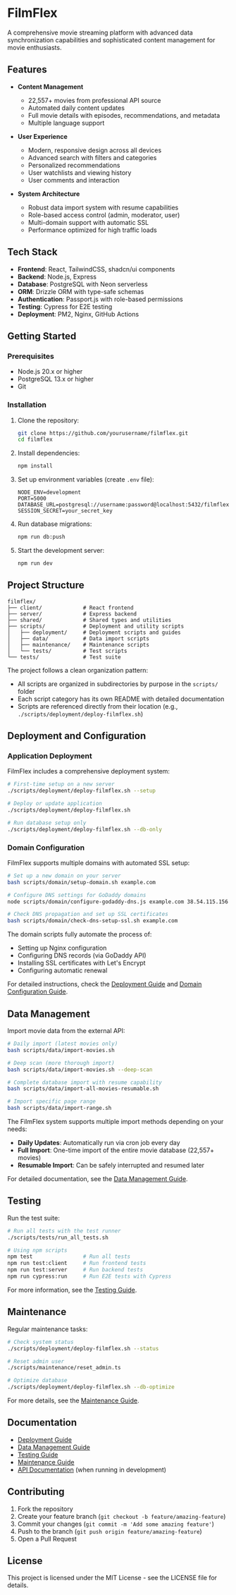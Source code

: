 # FilmFlex

A comprehensive movie streaming platform with advanced data synchronization capabilities and sophisticated content management for movie enthusiasts.

## Features

- **Content Management**
  - 22,557+ movies from professional API source
  - Automated daily content updates
  - Full movie details with episodes, recommendations, and metadata
  - Multiple language support
  
- **User Experience**
  - Modern, responsive design across all devices
  - Advanced search with filters and categories
  - Personalized recommendations
  - User watchlists and viewing history
  - User comments and interaction

- **System Architecture**
  - Robust data import system with resume capabilities
  - Role-based access control (admin, moderator, user)
  - Multi-domain support with automatic SSL
  - Performance optimized for high traffic loads

## Tech Stack

- **Frontend**: React, TailwindCSS, shadcn/ui components
- **Backend**: Node.js, Express
- **Database**: PostgreSQL with Neon serverless
- **ORM**: Drizzle ORM with type-safe schemas
- **Authentication**: Passport.js with role-based permissions
- **Testing**: Cypress for E2E testing
- **Deployment**: PM2, Nginx, GitHub Actions

## Getting Started

### Prerequisites

- Node.js 20.x or higher
- PostgreSQL 13.x or higher
- Git

### Installation

1. Clone the repository:
   ```bash
   git clone https://github.com/yourusername/filmflex.git
   cd filmflex
   ```

2. Install dependencies:
   ```bash
   npm install
   ```

3. Set up environment variables (create `.env` file):
   ```
   NODE_ENV=development
   PORT=5000
   DATABASE_URL=postgresql://username:password@localhost:5432/filmflex
   SESSION_SECRET=your_secret_key
   ```

4. Run database migrations:
   ```bash
   npm run db:push
   ```

5. Start the development server:
   ```bash
   npm run dev
   ```

## Project Structure

```
filmflex/
├── client/             # React frontend
├── server/             # Express backend
├── shared/             # Shared types and utilities
├── scripts/            # Deployment and utility scripts
│   ├── deployment/     # Deployment scripts and guides
│   ├── data/           # Data import scripts
│   ├── maintenance/    # Maintenance scripts
│   └── tests/          # Test scripts
└── tests/              # Test suite
```

The project follows a clean organization pattern:
- All scripts are organized in subdirectories by purpose in the `scripts/` folder
- Each script category has its own README with detailed documentation
- Scripts are referenced directly from their location (e.g., `./scripts/deployment/deploy-filmflex.sh`)

## Deployment and Configuration

### Application Deployment

FilmFlex includes a comprehensive deployment system:

```bash
# First-time setup on a new server
./scripts/deployment/deploy-filmflex.sh --setup

# Deploy or update application
./scripts/deployment/deploy-filmflex.sh

# Run database setup only
./scripts/deployment/deploy-filmflex.sh --db-only
```

### Domain Configuration

FilmFlex supports multiple domains with automated SSL setup:

```bash
# Set up a new domain on your server
bash scripts/domain/setup-domain.sh example.com

# Configure DNS settings for GoDaddy domains
node scripts/domain/configure-godaddy-dns.js example.com 38.54.115.156

# Check DNS propagation and set up SSL certificates
bash scripts/domain/check-dns-setup-ssl.sh example.com
```

The domain scripts fully automate the process of:
- Setting up Nginx configuration 
- Configuring DNS records (via GoDaddy API)
- Installing SSL certificates with Let's Encrypt
- Configuring automatic renewal

For detailed instructions, check the [Deployment Guide](scripts/deployment/README.md) and [Domain Configuration Guide](scripts/domain/README.md).

## Data Management

Import movie data from the external API:

```bash
# Daily import (latest movies only)
bash scripts/data/import-movies.sh

# Deep scan (more thorough import)
bash scripts/data/import-movies.sh --deep-scan

# Complete database import with resume capability
bash scripts/data/import-all-movies-resumable.sh

# Import specific page range
bash scripts/data/import-range.sh
```

The FilmFlex system supports multiple import methods depending on your needs:

- **Daily Updates**: Automatically run via cron job every day
- **Full Import**: One-time import of the entire movie database (22,557+ movies)
- **Resumable Import**: Can be safely interrupted and resumed later

For detailed documentation, see the [Data Management Guide](scripts/data/README.md).

## Testing

Run the test suite:

```bash
# Run all tests with the test runner
./scripts/tests/run_all_tests.sh

# Using npm scripts
npm test                # Run all tests
npm run test:client     # Run frontend tests
npm run test:server     # Run backend tests
npm run cypress:run     # Run E2E tests with Cypress
```

For more information, see the [Testing Guide](scripts/tests/README.md).

## Maintenance

Regular maintenance tasks:

```bash
# Check system status
./scripts/deployment/deploy-filmflex.sh --status

# Reset admin user
./scripts/maintenance/reset_admin.ts

# Optimize database
./scripts/deployment/deploy-filmflex.sh --db-optimize
```

For more details, see the [Maintenance Guide](scripts/maintenance/README.md).

## Documentation

- [Deployment Guide](scripts/deployment/README.md)
- [Data Management Guide](scripts/data/README.md)
- [Testing Guide](scripts/tests/README.md)
- [Maintenance Guide](scripts/maintenance/README.md)
- [API Documentation](http://localhost:5000/api-docs) (when running in development)

## Contributing

1. Fork the repository
2. Create your feature branch (`git checkout -b feature/amazing-feature`)
3. Commit your changes (`git commit -m 'Add some amazing feature'`)
4. Push to the branch (`git push origin feature/amazing-feature`)
5. Open a Pull Request

## License

This project is licensed under the MIT License - see the LICENSE file for details.